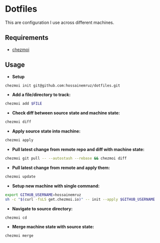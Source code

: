 # Dotfiles

This are configuration I use across different machines.

## Requirements

- [chezmoi](https://www.chezmoi.io/)

## Usage

- **Setup**
```bash
chezmoi init git@github.com:hossainemruz/dotfiles.git
```

- **Add a file/directory to track:**
```bash
chezmoi add $FILE
```

- **Check diff between source state and machine state:**
```bash
chezmoi diff
```

- **Apply source state into machine:**
```bash
chezmoi apply
```

- **Pull latest change from remote repo and diff with machine state:**
```bash
chezmoi git pull -- --autostash --rebase && chezmoi diff
```

- **Pull latest change from remote and apply them:**

```bash
chezmoi update
```

- **Setup new machine with single command:**
```bash
export GITHUB_USERNAME=hossainemruz
sh -c "$(curl -fsLS get.chezmoi.io)" -- init --apply $GITHUB_USERNAME
```

- **Navigate to source directory:**
```bash
chezmoi cd
```

- **Merge machine state with source state:**

```bash
chezmoi merge
```
